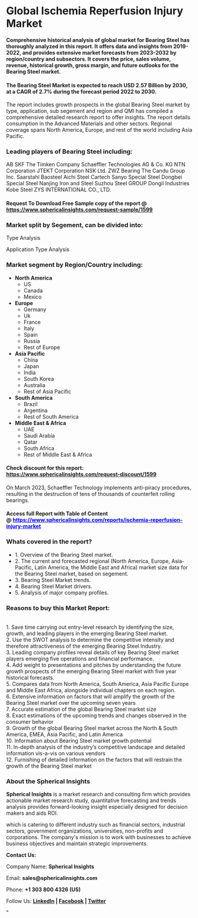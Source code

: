 <h1 class="news-post-title">Global Ischemia Reperfusion Injury Market&nbsp;</h1>
<p><strong>Comprehensive historical analysis of global market for Bearing Steel has thoroughly analyzed in this report. It offers data and insights from 2019-2022, and provides extensive market forecasts from 2023-2032 by region/country and subsectors. It covers the price, sales volume, revenue, historical growth, gross margin, and future outlooks for the Bearing Steel market.</strong></p>
<h4><strong>The Bearing Steel Market is expected to reach USD 2.57 Billion by 2030, at a CAGR of 2.7% during the forecast period 2022 to 2030.</strong></h4>
<p>The report includes growth prospects in the global Bearing Steel market by type, application, sub segement and region and QMI has compiled a comprehensive detailed research report to offer insights. The report details consumption in the Advanced Materials and other sectors. Regional coverage spans North America, Europe, and rest of the world including Asia Pacific.</p>
<h3><strong>Leading players of Bearing Steel including:</strong></h3>
<p>AB SKF The Timken Company Schaeffler Technologies AG &amp; Co. KG NTN Corporation JTEKT Corporation NSK Ltd. ZWZ Bearing The Candu Group Inc. Saarstahl Baosteel Aichi Steel Cartech Sanyo Special Steel Dongbei Special Steel Nanjing Iron and Steel Suzhou Steel GROUP Dongil Industries Kobe Steel ZYS INTERNATIONAL CO., LTD.</p>
<h4>Request To Download Free Sample copy of the report  @ <a href="https://www.sphericalinsights.com/request-sample/1599">https://www.sphericalinsights.com/request-sample/1599</a></h4>
<h3><strong>Market split by Segement, can be divided into:</strong></h3>
<p>Type Analysis</p>
<p>Application Type Analysis</p>
<h3><strong>Market segment by Region/Country including:</strong></h3>
<ul>
<li><strong>North America</strong>
<ul>
<li>US</li>
<li>Canada</li>
<li>Mexico</li>
</ul>
</li>
<li><strong>Europe</strong>
<ul>
<li>Germany</li>
<li>Uk</li>
<li>France</li>
<li>Italy</li>
<li>Spain</li>
<li>Russia</li>
<li>Rest of Europe</li>
</ul>
</li>
<li><strong>Asia Pacific</strong>
<ul>
<li>China</li>
<li>Japan</li>
<li>India</li>
<li>South Korea</li>
<li>Australia</li>
<li>Rest of Asia Pacific</li>
</ul>
</li>
<li><strong>South America</strong>
<ul>
<li>Brazil</li>
<li>Argentina</li>
<li>Rest of South America</li>
</ul>
</li>
<li><strong>Middle East &amp; Africa</strong>
<ul>
<li>UAE</li>
<li>Saudi Arabia</li>
<li>Qatar</li>
<li>South Africa</li>
<li>Rest of Middle East &amp; Africa</li>
</ul>
</li>
</ul>
<h4>Check discount for this report: <a href="https://www.sphericalinsights.com/request-discount/1599">https://www.sphericalinsights.com/request-discount/1599</a></h4>
<p>On March 2023,&nbsp;Schaeffler Technology implements anti-piracy procedures, resulting in the destruction of tens of thousands of counterfeit rolling bearings.</p>
<h4>Access full Report with Table of Content @&nbsp;<span style="color: #0000ff;"><a style="color: #0000ff;" href="https://www.sphericalinsights.com/reports/ischemia-reperfusion-injury-market">https://www.sphericalinsights.com/reports/ischemia-reperfusion-injury-market</a>&nbsp;</span></h4>
<h3><strong>Whats covered in the report?</strong></h3>
<ul>
<li>1. Overview of the Bearing Steel market.</li>
<li>2. The current and forecasted regional (North America, Europe, Asia-Pacific, Latin America, the Middle East and Africa) market size data for the Bearing Steel market, based on segement.</li>
<li>3. Bearing Steel Market trends.</li>
<li>4. Bearing Steel Market drivers.</li>
<li>5. Analysis of major company profiles.</li>
</ul>
<h3><strong>Reasons to buy this Market Report:</strong></h3>
<p><br /> 1. Save time carrying out entry-level research by identifying the size, growth, and leading players in the emerging Bearing Steel market.<br /> 2. Use the SWOT analysis to determine the competitive intensity and therefore attractiveness of the emerging Bearing Steel Industry.<br /> 3. Leading company profiles reveal details of key Bearing Steel market players emerging five operations and financial performance.<br /> 4. Add weight to presentations and pitches by understanding the future growth prospects of the emerging Bearing Steel market with five year historical forecasts.<br /> 5. Compares data from North America, South America, Asia Pacific Europe and Middle East Africa, alongside individual chapters on each region.<br /> 6. Extensive information on factors that will amplify the growth of the Bearing Steel market over the upcoming seven years<br /> 7. Accurate estimation of the global Bearing Steel market size <br /> 8. Exact estimations of the upcoming trends and changes observed in the consumer behavior <br /> 9. Growth of the global Bearing Steel market across the North &amp; South America, EMEA, Asia Pacific, and Latin America<br /> 10. Information about Bearing Steel market growth potential<br /> 11. In-depth analysis of the industry&rsquo;s competitive landscape and detailed information vis-a-vis on various vendors<br /> 12. Furnishing of detailed information on the factors that will restrain the growth of the Bearing Steel market</p>
<h3><strong>About the Spherical Insights</strong></h3>
<p><strong>Spherical Insights</strong> is a market research and consulting firm which provides actionable market research study, quantitative forecasting and trends analysis provides forward-looking insight especially designed for decision makers and aids ROI.</p>
<p>which is catering to different industry such as financial sectors, industrial sectors, government organizations, universities, non-profits and corporations. The company's mission is to work with businesses to achieve business objectives and maintain strategic improvements.</p>
<p><strong>Contact Us:</strong></p>
<p>Company Name: <strong>Spherical Insights</strong></p>
<p>Email: <strong>sales@sphericalinsights.com</strong></p>
<p>Phone: <strong>+1 303 800 4326 (US)</strong></p>
<p>Follow Us: <strong><a href="https://www.linkedin.com/company/spherical-insight/"><u>LinkedIn</u></a> | <a href="https://www.facebook.com/sphericalinsights22"><u>Facebook</u></a> | <a href="https://twitter.com/SInsights_US"><u>Twitter</u></a></strong></p>
<p>"</p>
